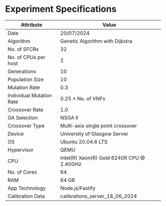 
# Experiment Specifications

| Attribute | Value |
|---|---|
| Date | 20/07/2024 |
| Algorithm | Genetic Algorithm with Dijkstra |
| No. of SFCRs | 32 |
| No. of CPUs per host | 2 |
| Generations | 10 |
| Population Size | 10 |
| Mutation Rate | 0.3 |
| Individual Mutation Rate | 0.25 * No. of VNFs |
| Crossover Rate | 1.0 |
| GA Selection | NSGA II |
| Crossover Type | Multi-axis single point crossover |
| Device| University of Glasgow Server |
| OS | Ubuntu 20.04.6 LTS |
| Hypervisor | QEMU |
| CPU | Intel(R) Xeon(R) Gold 6240R CPU @ 2.40GHz |
| No. of Cores | 64 |
| RAM | 64 GB |
| App Technology | Node.js/Fastify |
| Calibration Data | calibrations_server_18_06_2024 |
